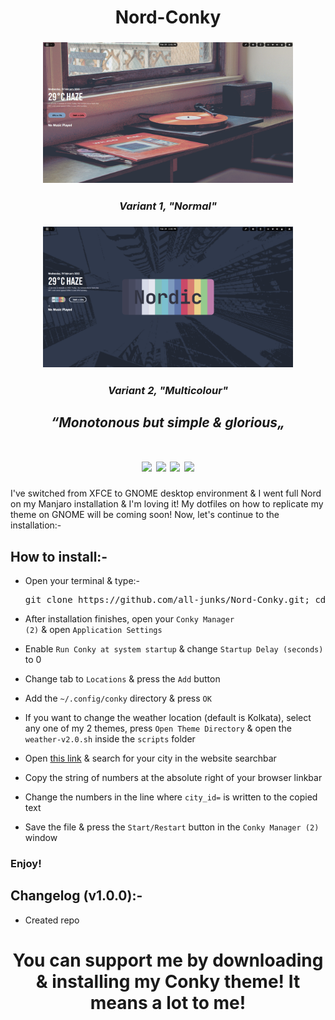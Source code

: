 <h1 align=center>Nord-Conky</h1>
<h3 align=center><img width=400 src="https://github.com/all-junks/Nord-Conky/blob/main/Screenshot%20From%202025-02-19%2014-54-07.png"/></h3>
<h3 align=center><em>Variant 1, "Normal"</em></h3>
<h3 align=center><img width=400 src="https://github.com/all-junks/Nord-Conky/blob/main/Screenshot%20From%202025-02-19%2014-53-41.png"/></h3>
<h3 align=center><em>Variant 2, "Multicolour"</em></h3>
<h2 align=center><em>“Monotonous but simple & glorious„</em></h2>
<h1 align=center>
<img src="https://img.shields.io/badge/Linux_Only-OS?style=for-the-badge&logo=linux&logoColor=ebcb8b&label=os&labelColor=2e3440&color=ebcb8b"/>
<img src="https://img.shields.io/badge/Theme-conky?style=for-the-badge&logoColor=b48ead&label=conky&labelColor=2e3440&color=b48ead"/>
<img src="https://img.shields.io/github/stars/all-junks/Nord-Conky?style=for-the-badge&label=Stars&labelColor=2e3440&color=d08770"/>
<img src="https://img.shields.io/badge/gpl--v3.0-license?style=for-the-badge&logo=gnu&logoColor=bf616a&label=license&labelColor=2e3440&color=bf616a"/>
</h1>

I've switched from XFCE to GNOME desktop environment & I went full Nord on my Manjaro installation & I'm loving it! My dotfiles on how to replicate my theme on GNOME will be coming soon! Now, let's continue to the installation:-

## How to install:-

- Open your terminal & type:-
  <pre>git clone https://github.com/all-junks/Nord-Conky.git; cd Nord-Conky; sudo chmod 755 install.sh; sudo +x install.sh; ./install.sh</pre>

- After installation finishes, open your <code>Conky Manager (2)</code> & open <code>Application Settings</code>

- Enable <code>Run Conky at system startup</code> & change <code>Startup Delay (seconds)</code> to 0

- Change tab to <code>Locations</code> & press the <code>Add</code> button

- Add the <code>~/.config/conky</code> directory & press <code>OK</code>

- If you want to change the weather location (default is Kolkata), select any one of my 2 themes, press <code>Open Theme Directory</code> & open the <code>weather-v2.0.sh</code> inside the <code>scripts</code> folder

- Open [this link](https://openweathermap.org) & search for your city in the website searchbar

- Copy the string of numbers at the absolute right of your browser linkbar

- Change the numbers in the line where <code>city_id=</code> is written to the copied text

- Save the file & press the <code>Start/Restart</code> button in the <code>Conky Manager (2)</code> window

### Enjoy!

## Changelog (v1.0.0):-

- Created repo

<h1 align=center>You can support me by downloading & installing my Conky theme! It means a lot to me!</h1>

